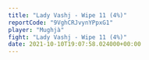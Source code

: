```yaml
---
title: "Lady Vashj - Wipe 11 (4%)"
reportCode: "9VghCRJvynYPpxG1"
player: "Mughjà"
fight: "Lady Vashj - Wipe 11 (4%)"
date: 2021-10-10T19:07:58.024000+00:00
---
```

